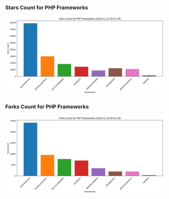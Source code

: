 ### Stars Count for PHP Frameworks

![Stars Chart](./archive/charts/20241123005139_stars_count.png)

### Forks Count for PHP Frameworks

![Forks Chart](./archive/charts/20241123005139_forks_count.png)

